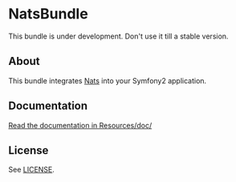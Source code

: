 # NatsBundle

This bundle is under development. Don't use it till a stable version.

## About ##

This bundle integrates [Nats](https://nats.io) into your Symfony2 application.

## Documentation ##

[Read the documentation in Resources/doc/](https://github.com/octante/OctanteNatsBundle/blob/master/Resources/doc/index.md)

## License ##

See [LICENSE](https://github.com/octante/OctanteNatsBundle/blob/master/LICENSE).